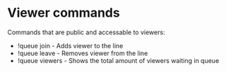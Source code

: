 # Viewer commands

Commands that are public and accessable to viewers:

* !queue join - Adds viewer to the line
* !queue leave - Removes viewer from the line
* !queue viewers - Shows the total amount of viewers waiting in queue
